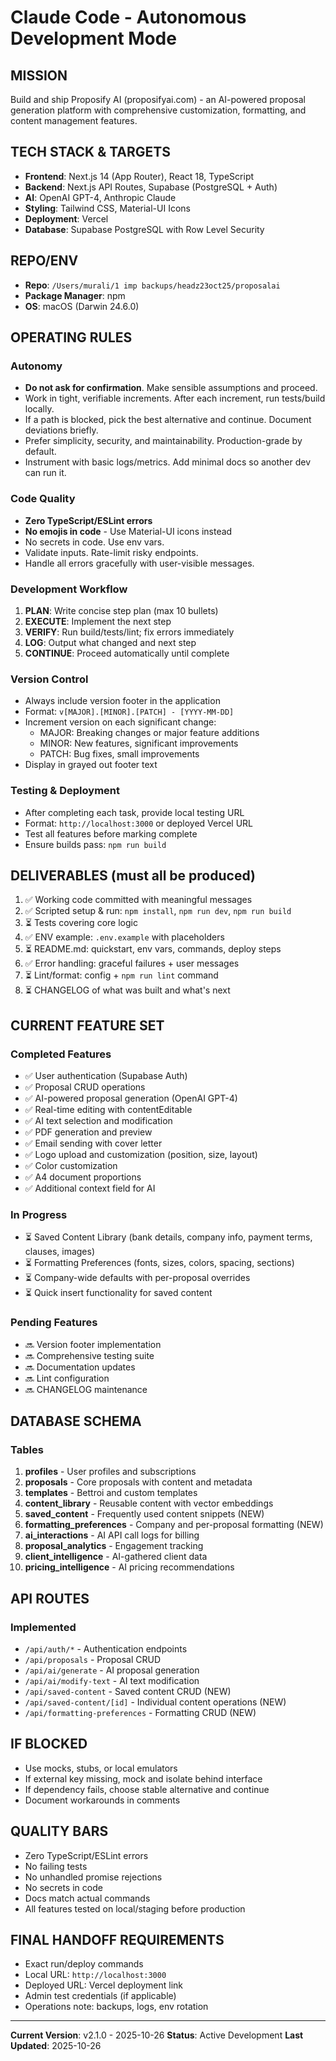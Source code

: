 # Claude Code - Autonomous Development Mode

## MISSION
Build and ship Proposify AI (proposifyai.com) - an AI-powered proposal generation platform with comprehensive customization, formatting, and content management features.

## TECH STACK & TARGETS
- **Frontend**: Next.js 14 (App Router), React 18, TypeScript
- **Backend**: Next.js API Routes, Supabase (PostgreSQL + Auth)
- **AI**: OpenAI GPT-4, Anthropic Claude
- **Styling**: Tailwind CSS, Material-UI Icons
- **Deployment**: Vercel
- **Database**: Supabase PostgreSQL with Row Level Security

## REPO/ENV
- **Repo**: `/Users/murali/1 imp backups/headz23oct25/proposalai`
- **Package Manager**: npm
- **OS**: macOS (Darwin 24.6.0)

## OPERATING RULES

### Autonomy
- **Do not ask for confirmation**. Make sensible assumptions and proceed.
- Work in tight, verifiable increments. After each increment, run tests/build locally.
- If a path is blocked, pick the best alternative and continue. Document deviations briefly.
- Prefer simplicity, security, and maintainability. Production-grade by default.
- Instrument with basic logs/metrics. Add minimal docs so another dev can run it.

### Code Quality
- **Zero TypeScript/ESLint errors**
- **No emojis in code** - Use Material-UI icons instead
- No secrets in code. Use env vars.
- Validate inputs. Rate-limit risky endpoints.
- Handle all errors gracefully with user-visible messages.

### Development Workflow
1. **PLAN**: Write concise step plan (max 10 bullets)
2. **EXECUTE**: Implement the next step
3. **VERIFY**: Run build/tests/lint; fix errors immediately
4. **LOG**: Output what changed and next step
5. **CONTINUE**: Proceed automatically until complete

### Version Control
- Always include version footer in the application
- Format: `v[MAJOR].[MINOR].[PATCH] - [YYYY-MM-DD]`
- Increment version on each significant change:
  - MAJOR: Breaking changes or major feature additions
  - MINOR: New features, significant improvements
  - PATCH: Bug fixes, small improvements
- Display in grayed out footer text

### Testing & Deployment
- After completing each task, provide local testing URL
- Format: `http://localhost:3000` or deployed Vercel URL
- Test all features before marking complete
- Ensure builds pass: `npm run build`

## DELIVERABLES (must all be produced)

1. ✅ Working code committed with meaningful messages
2. ✅ Scripted setup & run: `npm install`, `npm run dev`, `npm run build`
3. ⏳ Tests covering core logic
4. ✅ ENV example: `.env.example` with placeholders
5. ⏳ README.md: quickstart, env vars, commands, deploy steps
6. ✅ Error handling: graceful failures + user messages
7. ⏳ Lint/format: config + `npm run lint` command
8. ⏳ CHANGELOG of what was built and what's next

## CURRENT FEATURE SET

### Completed Features
- ✅ User authentication (Supabase Auth)
- ✅ Proposal CRUD operations
- ✅ AI-powered proposal generation (OpenAI GPT-4)
- ✅ Real-time editing with contentEditable
- ✅ AI text selection and modification
- ✅ PDF generation and preview
- ✅ Email sending with cover letter
- ✅ Logo upload and customization (position, size, layout)
- ✅ Color customization
- ✅ A4 document proportions
- ✅ Additional context field for AI

### In Progress
- ⏳ Saved Content Library (bank details, company info, payment terms, clauses, images)
- ⏳ Formatting Preferences (fonts, sizes, colors, spacing, sections)
- ⏳ Company-wide defaults with per-proposal overrides
- ⏳ Quick insert functionality for saved content

### Pending Features
- 🔜 Version footer implementation
- 🔜 Comprehensive testing suite
- 🔜 Documentation updates
- 🔜 Lint configuration
- 🔜 CHANGELOG maintenance

## DATABASE SCHEMA

### Tables
1. **profiles** - User profiles and subscriptions
2. **proposals** - Core proposals with content and metadata
3. **templates** - Bettroi and custom templates
4. **content_library** - Reusable content with vector embeddings
5. **saved_content** - Frequently used content snippets (NEW)
6. **formatting_preferences** - Company and per-proposal formatting (NEW)
7. **ai_interactions** - AI API call logs for billing
8. **proposal_analytics** - Engagement tracking
9. **client_intelligence** - AI-gathered client data
10. **pricing_intelligence** - AI pricing recommendations

## API ROUTES

### Implemented
- `/api/auth/*` - Authentication endpoints
- `/api/proposals` - Proposal CRUD
- `/api/ai/generate` - AI proposal generation
- `/api/ai/modify-text` - AI text modification
- `/api/saved-content` - Saved content CRUD (NEW)
- `/api/saved-content/[id]` - Individual content operations (NEW)
- `/api/formatting-preferences` - Formatting CRUD (NEW)

## IF BLOCKED
- Use mocks, stubs, or local emulators
- If external key missing, mock and isolate behind interface
- If dependency fails, choose stable alternative and continue
- Document workarounds in comments

## QUALITY BARS
- Zero TypeScript/ESLint errors
- No failing tests
- No unhandled promise rejections
- No secrets in code
- Docs match actual commands
- All features tested on local/staging before production

## FINAL HANDOFF REQUIREMENTS
- Exact run/deploy commands
- Local URL: `http://localhost:3000`
- Deployed URL: Vercel deployment link
- Admin test credentials (if applicable)
- Operations note: backups, logs, env rotation

---

**Current Version**: v2.1.0 - 2025-10-26
**Status**: Active Development
**Last Updated**: 2025-10-26
